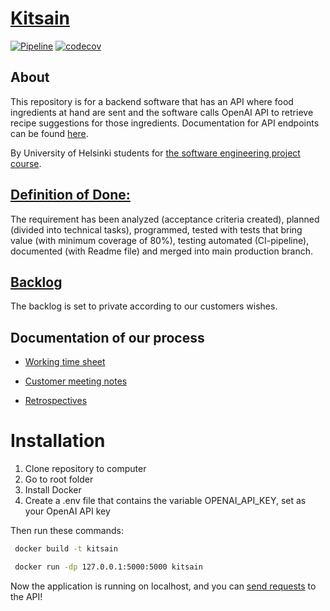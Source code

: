 # [Kitsain](https://github.com/ohtuprojektiryhma/kitsain)

[![Pipeline](https://github.com/ohtuprojektiryhma/kitsain/actions/workflows/main.yml/badge.svg)](https://github.com/ohtuprojektiryhma/kitsain/actions/workflows/main.yml)
[![codecov](https://codecov.io/gh/ohtuprojektiryhma/kitsain/graph/badge.svg?token=DD0OPAD9B2)](https://codecov.io/gh/ohtuprojektiryhma/kitsain)

## About
This repository is for a backend software that has an API where food ingredients at hand are sent and the software calls OpenAI API to retrieve recipe suggestions for those ingredients. Documentation for API endpoints can be found [here](./documentation/restapidocs.md).

By University of Helsinki students for [the software engineering project course](https://studies.helsinki.fi/kurssit/toteutus/otm-4dab3f07-4ba7-4ae1-a269-ee1e0817c66c/TKT20007/Ohjelmistoprojekti). 


## [Definition of Done:](https://github.com/ohtuprojektiryhma/kitsain/blob/main/documentation/dod.md)
The requirement has been analyzed (acceptance criteria created), planned (divided into technical tasks), programmed, tested with tests that bring value (with minimum coverage of 80%), testing automated (CI-pipeline), documented (with Readme file) and merged into main production branch.

## [Backlog](https://github.com/orgs/ohtuprojektiryhma/projects/1)

The backlog is set to private according to our customers wishes.

## Documentation of our process

- [Working time sheet](https://github.com/ohtuprojektiryhma/kitsain/wiki/Työaikakirjanpito)

- [Customer meeting notes](https://github.com/ohtuprojektiryhma/kitsain/wiki/Asiakastapaamisten-muistiinpanot)

- [Retrospectives](https://github.com/ohtuprojektiryhma/kitsain/wiki/Retrospektiivit)


# Installation

1. Clone repository to computer
2. Go to root folder
3. Install Docker
4. Create a .env file that contains the variable OPENAI_API_KEY, set as your OpenAI API key


Then run these commands:

```cmd
 docker build -t kitsain
```

```cmd
 docker run -dp 127.0.0.1:5000:5000 kitsain
```

Now the application is running on localhost, and you can [send requests](./documentation/restapidocs.md) to the API!

